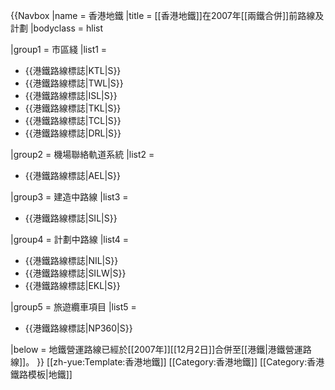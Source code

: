 {{Navbox
|name = 香港地鐵
|title = [[香港地鐵]]在2007年[[兩鐵合併]]前路線及計劃
|bodyclass = hlist

|group1 = 市區綫
|list1  = 
* {{港鐵路線標誌|KTL|S}}
* {{港鐵路線標誌|TWL|S}}
* {{港鐵路線標誌|ISL|S}}
* {{港鐵路線標誌|TKL|S}}
* {{港鐵路線標誌|TCL|S}}
* {{港鐵路線標誌|DRL|S}}

|group2 = 機場聯絡軌道系統
|list2  = 
* {{港鐵路線標誌|AEL|S}}

|group3 = 建造中路線
|list3  = 
* {{港鐵路線標誌|SIL|S}}

|group4 = 計劃中路線
|list4  = 
* {{港鐵路線標誌|NIL|S}}
* {{港鐵路線標誌|SILW|S}}
* {{港鐵路線標誌|EKL|S}}

|group5 = 旅遊纜車項目
|list5  = 
* {{港鐵路線標誌|NP360|S}}

|below = 地鐵營運路線已經於[[2007年]][[12月2日]]合併至[[港鐵|港鐵營運路線]]。
}}<noinclude>
[[zh-yue:Template:香港地鐵]]
[[Category:香港地鐵]]
[[Category:香港鐵路模板|地鐵]]
</noinclude>